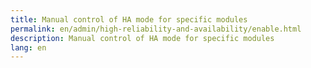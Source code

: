 ```yaml
---
title: Manual control of HA mode for specific modules
permalink: en/admin/high-reliability-and-availability/enable.html
description: Manual control of HA mode for specific modules
lang: en
---
```

